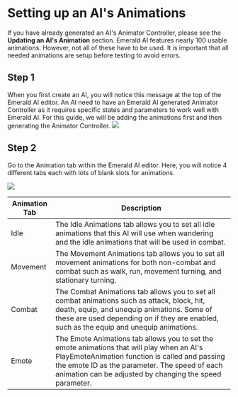 # Setting up an AI's Animations
If you have already generated an AI's Animator Controller, please see the **Updating an AI's Animation** section. Emerald AI features nearly 100 usable animations. However, not all of these have to be used. It is important that all needed animations are setup before testing to avoid errors.

## Step 1
When you first create an AI, you will notice this message at the top of the Emerald AI editor. An AI need to have an Emerald AI generated Animator Controller as it requires specific states and parameters to work well with Emerald AI. For this guide, we will be adding the animations first and then generating the Animator Controller.
![](https://i.imgur.com/oUnr3dz.png)

## Step 2
Go to the Animation tab within the Emerald AI editor. Here, you will notice 4 different tabs each with lots of blank slots for animations.

![](https://i.imgur.com/q4xBbM1.png)

| Animation Tab  | Description |
| ------------- | ------------- |
| Idle  | The Idle Animations tab allows you to set all idle animations that this AI will use when wandering and the idle animations that will be used in combat.  |
| Movement  | The Movement Animations tab allows you to set all movement animations for both non-combat and combat such as walk, run, movement turning, and stationary turning. |
| Combat  | The Combat Animations tab allows you to set all combat animations such as attack, block, hit, death, equip, and unequip animations. Some of these are used depending on if they are enabled, such as the equip and unequip animations. |
| Emote  | The Emote Animations tab allows you to set the emote animations that will play when an AI's PlayEmoteAnimation function is called and passing the emote ID as the parameter. The speed of each animation can be adjusted by changing the speed parameter.  |